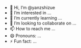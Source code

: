 - 👋 Hi, I’m @yanzshizue
- 👀 I’m interested in ...
- 🌱 I’m currently learning ...
- 💞️ I’m looking to collaborate on ...
- 📫 How to reach me ...
- 😄 Pronouns: ...
- ⚡ Fun fact: ...

<!---
yanzshizue/yanzshizue is a ✨ special ✨ repository because its `README.md` (this file) appears on your GitHub profile.
You can click the Preview link to take a look at your changes.
--->
